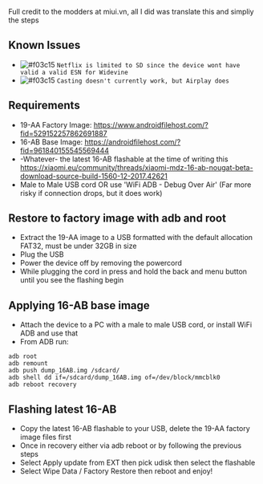 Full credit to the modders at miui.vn, all I did was translate this and simpliy the steps

## Known Issues
* ![#f03c15](https://placehold.it/15/f03c15/000000?text=+) `Netflix is limited to SD since the device wont have valid a valid ESN for Widevine`
* ![#f03c15](https://placehold.it/15/f03c15/000000?text=+) `Casting doesn't currently work, but Airplay does`

## Requirements
* 19-AA Factory Image: https://www.androidfilehost.com/?fid=529152257862691887
* 16-AB Base Image: https://androidfilehost.com/?fid=961840155545569444
* -Whatever- the latest 16-AB flashable at the time of writing this https://xiaomi.eu/community/threads/xiaomi-mdz-16-ab-nougat-beta-download-source-build-1560-12-2017.42621
* Male to Male USB cord OR use 'WiFi ADB - Debug Over Air' (Far more risky if connection drops, but it does work)

## Restore to factory image with adb and root
* Extract the 19-AA image to a USB formatted with the default allocation FAT32, must be under 32GB in size
* Plug the USB
* Power the device off by removing the powercord
* While plugging the cord in press and hold the back and menu button until you see the flashing begin

## Applying 16-AB base image
* Attach the device to a PC with a male to male USB cord, or install WiFi ADB and use that
* From ADB run:
```
adb root
adb remount
adb push dump_16AB.img /sdcard/
adb shell dd if=/sdcard/dump_16AB.img of=/dev/block/mmcblk0
adb reboot recovery
```

## Flashing latest 16-AB
* Copy the latest 16-AB flashable to your USB, delete the 19-AA factory image files first
* Once in recovery either via adb reboot or by following the previous steps
* Select Apply update from EXT then pick udisk then select the flashable
* Select Wipe Data / Factory Restore then reboot and enjoy!
